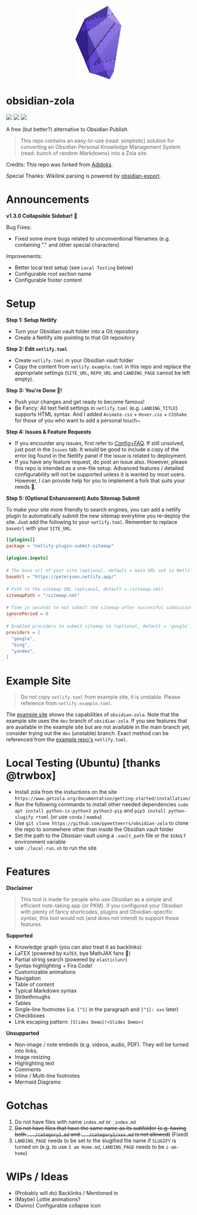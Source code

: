 <p align="center">
  <img height="200" src="icon.png">
</p>

# obsidian-zola

![](https://img.shields.io/github/v/release/ppeetteerrs/obsidian-zola)
![](https://img.shields.io/github/issues-closed-raw/ppeetteerrs/obsidian-zola)
![](https://img.shields.io/badge/dynamic/json?color=blueviolet&label=today%27s%20views&query=%24.datasets%5B1%5D.values%5B%28%40.length-1%29%5D&url=https%3A%2F%2Fyhype.me%2Fapi%2Fchart%2Frepository_views_count_chart_controller%3FrepositoryNodeId%3DR_kgDOGpHp4A)

A free (but better?) alternative to Obsidian Publish.

> This repo contains an easy-to-use (read: simplistic) solution for converting an Obsidian Personal Knowledge Management System (read: bunch of random Markdowns) into a Zola site.

Credits: This repo was forked from [Adidoks](https://github.com/aaranxu/adidoks).

Special Thanks: Wikilink parsing is powered by [obsidian-export](https://github.com/zoni/obsidian-export).

# Announcements

**v1.3.0 Collapsible Sidebar! 📄**

Bug Fixes:

- Fixed some more bugs related to unconventional filenames (e.g. containing "." and other special characters)


Improvements:

- Better local test setup (see `Local Testing` below)
- Configurable root section name
- Configurable footer content

# Setup

**Step 1: Setup Netlify**

- Turn your Obsidian vault folder into a Git repository
- Create a Netlify site pointing to that Git repository

**Step 2: Edit `netlify.toml`**

- Create `netlify.toml` in your Obsidian vault folder
- Copy the content from `netlify.example.toml` in this repo and replace the appropriate settings (`SITE_URL`, `REPO_URL` and `LANDING_PAGE` cannot be left empty). 

**Step 3: You're Done 🎉!**

- Push your changes and get ready to become famous!
- Be Fancy: All text field settings in `netlify.toml` (e.g. `LANDING_TITLE`) supports HTML syntax. And I added `Animate.css` + `Hover.css` + `CSShake` for those of you who want to add a personal touch~ 

**Step 4: Issues & Feature Requests**

- If you encounter any issues, first refer to [Config+FAQ](https://github.com/ppeetteerrs/obsidian-zola/blob/main/CONFIG.md). If still unsolved, just post in the `Issues` tab. It would be good to include a copy of the error log found in the Netlify panel if the issue is related to deployment.
- If you have any feature request, do post an issue also. However, please this repo is intended as a one-file setup. Advanced features / detailed configurability will not be supported unless it is wanted by most users. However, I can provide help for you to implement a fork that suits your needs 🥂.

**Step 5: (Optional Enhancement) Auto Sitemap Submit**

To make your site more friendly to search engines, you can add a netlify plugin to automatically submit the new sitemap everytime you re-deploy the site. Just add the following to your `netlify.toml`. Remember to replace `baseUrl` with your `SITE_URL`.

```toml
[[plugins]]
package = "netlify-plugin-submit-sitemap"

[plugins.inputs]

# The base url of your site (optional, default = main URL set in Netlify)
baseUrl = "https://peteryuen.netlify.app/"

# Path to the sitemap URL (optional, default = /sitemap.xml)
sitemapPath = "/sitemap.xml"

# Time in seconds to not submit the sitemap after successful submission
ignorePeriod = 0

# Enabled providers to submit sitemap to (optional, default = 'google', 'bing', 'yandex'). Possible providers are currently only 'google', 'bing', 'yandex'.
providers = [
  "google",
  "bing",
  "yandex",
]
```

# Example Site

> Do not copy `netlify.toml` from example site, it is unstable. Please reference from `netlify.example.toml`.

The [example site](https://peteryuen.netlify.app/) shows the capabilities of `obsidian-zola`. Note that the example site uses the `dev` branch of `obsidian-zola`. If you see features that are available in the example site but are not available in the main branch yet, consider trying out the `dev` (unstable) branch. Exact method can be referenced from the [example repo's](https://github.com/ppeetteerrs/obsidian-pkm) `netlify.toml`.

# Local Testing (Ubuntu) [thanks @trwbox]

- Install zola from the instuctions on the site `https://www.getzola.org/documentation/getting-started/installation/`
- Run the following commands to install other needed dependencies `sudo apt install python-is-python3 python3-pip` and `pip3 install python-slugify rtoml` (or use `conda` / `mamba`)
- Use `git clone https://github.com/ppeetteerrs/obsidian-zola` to clone the repo to somewhere other than inside the Obsidian vault folder
- Set the path to the Obsisian vault using a `.vault_path` file or the `$VAULT` environment variable
- use `./local-run.sh` to run the site

# Features 

**Disclaimer**

> This tool is made for people who use Obsidian as a simple and efficient note-taking app (or PKM). If you configured your Obsidian with plenty of fancy shortcodes, plugins and Obsidian-specific syntax, this tool would not (and does not intend) to support those features.

**Supported**
- Knowledge graph (you can also treat it as backlinks)
- LaTEX (powered by `KaTEX`, bye MathJAX fans 👋)
- Partial string search (powered by `elasticlunr`)
- Syntax highlighting + Fira Code!
- Customizable animations
- Navigation
- Table of content
- Typical Markdown syntax
- Strikethroughs
- Tables
- Single-line footnotes (i.e. `[^1]` in the paragraph and `[^1]: xxx` later)
- Checkboxes
- Link escaping pattern: `[Slides Demo](<Slides Demo>)`

**Unsupported**

- Non-image / note embeds (e.g. videos, audio, PDF). They will be turned into links.
- Image resizing
- Highlighting text
- Comments
- Inline / Multi-line footnotes
- Mermaid Diagrams

# Gotchas
1. Do not have files with name `index.md` or `_index.md`
2. ~~Do not have files that have the same name as its subfolder (e.g. having both `.../category1.md` and `.../category1/xxx.md` is not allowed)~~ (Fixed)
3. `LANDING_PAGE` needs to be set to the slugified file name if `SLUGIFY` is turned on (e.g. to use `I am Home.md`, `LANDING_PAGE` needs to be `i-am-home`)

# WIPs / Ideas
- (Probably will do) Backlinks / Mentioned in
- (Maybe) Lottie animations?
- (Dunno) Configurable collapse icon
